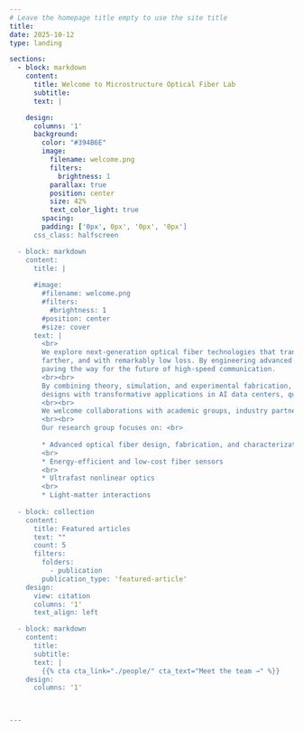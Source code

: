 ```yaml
---
# Leave the homepage title empty to use the site title
title:
date: 2025-10-12
type: landing

sections:
  - block: markdown
    content:
      title: Welcome to Microstructure Optical Fiber Lab
      subtitle: 
      text: |

    design:
      columns: '1'
      background:
        color: "#394B6E"
        image: 
          filename: welcome.png
          filters:
            brightness: 1
          parallax: true
          position: center
          size: 42%
          text_color_light: true
        spacing:
        padding: ['0px', 0px', '0px', '0px']
      css_class: halfscreen

  - block: markdown
    content:
      title: |
        
      #image:
        #filename: welcome.png
        #filters:
          #brightness: 1
        #position: center
        #size: cover
      text: |
        <br>
        We explore next-generation optical fiber technologies that transform how light travels. Our research focuses on groundbreaking hollow-core fibers with microscopic air channels that allow light to move faster,
        farther, and with remarkably low loss. By engineering advanced microstructured designs, we aim to achieve ultra-low transmission loss, low latency, broad bandwidth, and exceptionally low light–glass interaction—
        paving the way for the future of high-speed communication.
        <br><br>
        By combining theory, simulation, and experimental fabrication, we aim to understand the underlying physics of light propagation in complex fiber geometries. Our insights drive the development of practical fiber
        designs with transformative applications in AI data centers, quantum communication, ultrafast data transmission, advanced laser systems, fiber-optic sensing, and biomedical imaging.
        <br><br>
        We welcome collaborations with academic groups, industry partners, and students interested in shaping the next generation of photonic technologies.
        <br><br>
        Our research group focuses on: <br>
    
        * Advanced optical fiber design, fabrication, and characterization
        <br>
        * Energy-efficient and low-cost fiber sensors
        <br>
        * Ultrafast nonlinear optics
        <br>
        * Light-matter interactions
  
  - block: collection
    content:
      title: Featured articles
      text: ""
      count: 5
      filters:
        folders:
          - publication
        publication_type: 'featured-article'
    design:
      view: citation
      columns: '1'
      text_align: left

  - block: markdown
    content:
      title:
      subtitle:
      text: |
        {{% cta cta_link="./people/" cta_text="Meet the team →" %}}
    design:
      columns: '1'

  

---
```

